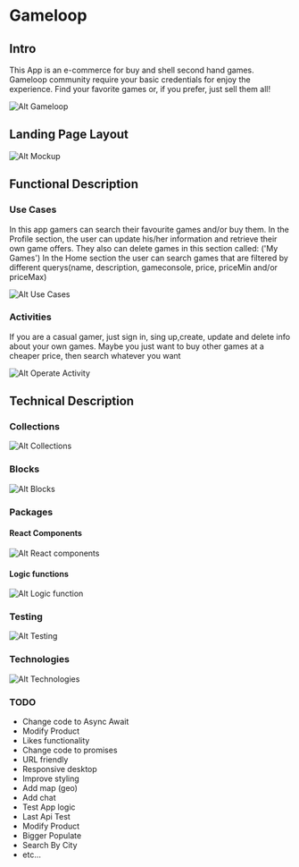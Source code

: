 # Gameloop

## Intro

This App is an e-commerce for buy and shell second hand games. Gameloop community require your basic credentials for enjoy the experience. Find your favorite games or, if you prefer, just sell them all!

![Alt Gameloop](https://media.giphy.com/media/V1wiixQS9Nuw0/giphy.gif)

## Landing Page Layout

![Alt Mockup](./gameloop-doc/layout.png)

## Functional Description

### Use Cases

In this app gamers can search their favourite games and/or buy them. 
In the Profile section, the user can update his/her information and retrieve their own game offers. They also can delete games in this section called: ('My Games')
In the Home section the user can search games that are filtered by different querys(name, description, gameconsole, price, priceMin and/or priceMax) 

![Alt Use Cases](./gameloop-doc/use-cases.png)

### Activities

If you are a casual gamer, just sign in, sing up,create, update and delete info about your own games. Maybe you just want to buy other games at a cheaper price, then search whatever you want


![Alt Operate Activity](./gameloop-doc/opActivities.png)

## Technical Description

### Collections

![Alt Collections](./gameloop-doc/collections.png)

### Blocks

![Alt Blocks](./gameloop-doc/blocks.png)

### Packages

#### React Components 

![Alt React components](./gameloop-doc/react_components.png)

#### Logic functions

![Alt Logic function](./gameloop-doc/logic.png)

### Testing

![Alt Testing](./gameloop-doc/test.png)

### Technologies

![Alt Technologies](./gameloop-doc/technologies.png)


### TODO

- Change code to Async Await
- Modify Product 
- Likes functionality
- Change code to promises
- URL friendly
- Responsive desktop
- Improve styling
- Add map (geo)
- Add chat
- Test App logic
- Last Api Test
- Modify Product
- Bigger Populate
- Search By City
- etc...